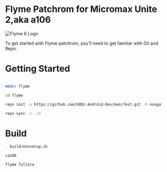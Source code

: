 # Flyme Patchrom for Micromax Unite 2,aka a106
![Flyme 6 Logo](https://raw.githubusercontent.com/NESPTechnology/FlymeOS_devices_P8Lite/android-6.0/images/flyme.png)


To get started with Flyme patchrom, you'll need to get familiar with Git and Repo. 

# Getting Started

```bash

mkdir flyme

cd flyme

repo init -u https://github.com/GODz-Android-Dev/manifest.git -b nougat-7.1

repo sync -c -j4
```

# Build
```bash
. build/envsetup.sh  

ca106

flyme fullota
```
